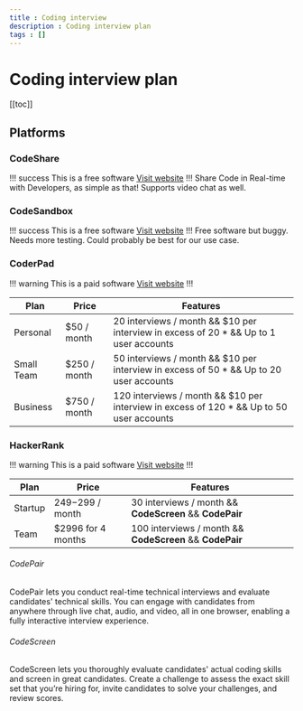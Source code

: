 ```yaml
---
title : Coding interview
description : Coding interview plan
tags : []
---
```


# Coding interview plan

[[toc]]

## Platforms

### CodeShare
!!! success This is a free software [Visit website](https://codeshare.io)
!!!
Share Code in Real-time with Developers, as simple as that! Supports video chat as well.

### CodeSandbox
!!! success This is a free software [Visit website](https://codesandbox.io)
!!!
Free software but buggy. Needs more testing. Could probably be best for our use case.

### CoderPad
!!! warning This is a paid software [Visit website](https://coderpad.io)
!!!

| Plan       | Price        | Features                                                                                 |
| ---------- | ------------ | ---------------------------------------------------------------------------------------- |
| Personal   | $50 / month  | 20 interviews / month && $10 per interview in excess of 20 * && Up to 1 user accounts    |
| Small Team | $250 / month | 50 interviews / month && $10 per interview in excess of 50 * && Up to 20 user accounts   |
| Business   | $750 / month | 120 interviews / month && $10 per interview in excess of 120 * && Up to 50 user accounts |


### HackerRank
!!! warning This is a paid software [Visit website](https://hackerrank.com)
!!!

| Plan    | Price              | Features                                                 |
| ------- | ------------------ | -------------------------------------------------------- |
| Startup | $249-$299 / month  | 30 interviews / month && **CodeScreen** && **CodePair**  |
| Team    | $2996 for 4 months | 100 interviews / month && **CodeScreen** && **CodePair** |

###### CodePair
CodePair lets you conduct real-time technical interviews and evaluate candidates' technical skills. You can engage with candidates from anywhere through live chat, audio, and video, all in one browser, enabling a fully interactive interview experience.

###### CodeScreen
CodeScreen lets you thoroughly evaluate candidates' actual coding skills and screen in great candidates. Create a challenge to assess the exact skill set that you’re hiring for, invite candidates to solve your challenges, and review scores.